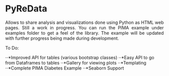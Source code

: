 # PyReData
<p style="text-align:justify">Allows to share analysis and visualizations done using Python as HTML web pages. Still a work in progress. You can run the PIMA example under examples folder to get a feel of the library. The example will be updated with further progress being made during development. </p>
To Do:

⋅⋅*Improved API for tables (various bootstrap classes)
⋅⋅*Easy API to go from Dataframes to tables
⋅⋅*Gallery for viewing plots
⋅⋅*Templating
⋅⋅*Complete PIMA Diabetes Example
⋅⋅*Seaborn Support
